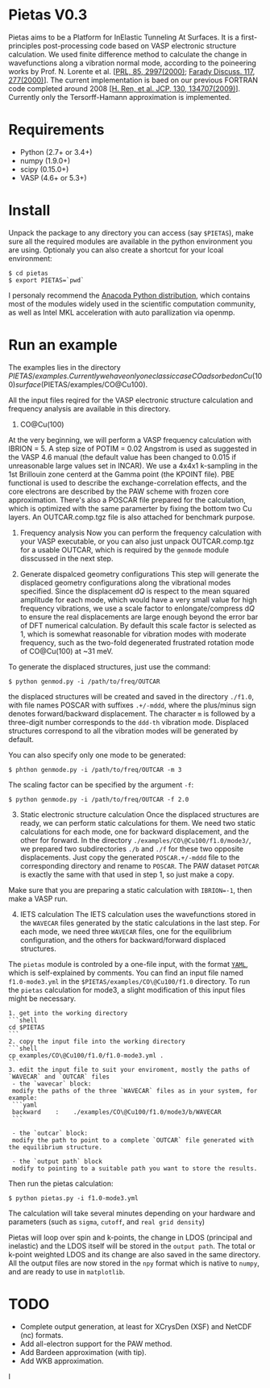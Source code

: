 # Pietas V0.3
Pietas aims to be a Platform for InElastic Tunneling At Surfaces. It is a first-principles post-processing code based on VASP electronic structure calculation. We used finite difference method to calculate the change in wavefunctions along a vibration normal mode, according to the poineering works by Prof. N. Lorente et al. [[PRL, 85, 2997(2000)](http://journals.aps.org/prl/abstract/10.1103/PhysRevLett.85.2997); [Farady Discuss. 117, 277(2000)](http://pubs.rsc.org/en/content/articlelanding/2000/fd/b002826f)]. The current implementation is baed on our previous FORTRAN code completed around 2008 [[H. Ren, et al. JCP, 130, 134707(2009)](http://scitation.aip.org/content/aip/journal/jcp/130/13/10.1063/1.3106235)]. Currently only the Tersorff-Hamann approximation is implemented.

# Requirements
 * Python (2.7+ or 3.4+)
 * numpy (1.9.0+)
 * scipy (0.15.0+)
 * VASP (4.6+ or 5.3+)
 
# Install
Unpack the package to any directory you can access (say `$PIETAS`), make sure all the required modules are available in the python environment you are using.
Optionaly you can also create a shortcut for your lcoal environment:
```shell
$ cd pietas
$ export PIETAS=`pwd`
```

I personaly recommend the [Anacoda Python distribution](http://www.continuum.io), which contains most of the modules widely used in the scientific computation community, as well as Intel MKL acceleration with auto parallization via openmp.

# Run an example
The examples lies in the directory $PIETAS/examples. Currently we have only one classic case CO adsorbed on Cu(100) surface ($PIETAS/examples/CO\@Cu100).

All the input files reqired for the VASP electronic structure calculation and frequency analysis are available in this directory.

1. CO@Cu(100)

At the very beginning, we will perform a VASP frequency calculation with IBRION = 5. A step size of POTIM = 0.02 Angstrom is used as suggested in the VASP 4.6 manual (the default value has been changed to 0.015 if unreasonable large values set in INCAR). We use a 4x4x1 k-sampling in the 1st Brillouin zone centerd at the Gamma point (the KPOINT file). PBE functional is used to describe the exchange-correlation effects, and the core electrons are described by the PAW scheme with frozen core approximation. There's also a POSCAR file prepared for the calculation, which is optimized with the same paramerter by fixing the bottom two Cu layers. An OUTCAR.comp.tgz file is also attached for benchmark purpose.

  1. Frequency analysis
  Now you can perform the frequency calculation with your VASP executable, or you can also just unpack OUTCAR.comp.tgz for a usable OUTCAR, which is required by the `genmode` module disscussed in the next step.

  2. Generate dispalced geometry configurations
  This step will generate the displaced geometry configurations along the vibrational modes specified. Since the displacement d*Q* is respect to the mean squared amplitude for each mode, which would have a very small value for high frequency vibrations, we use a scale factor to enlongate/compress d*Q* to ensure the real displacements are large enough beyond the error bar of DFT numerical calculation. By default this scale factor is selected as 1, which is somewhat reasonable for vibration modes with moderate frequency, such as the two-fold degenerated frustrated rotation mode of CO@Cu(100) at ~31 meV.
  
  To generate the displaced structures, just use the command:
  ```shell
  $ python genmod.py -i /path/to/freq/OUTCAR
  ```
  the displaced structures will be created and saved in the directory `./f1.0`, with file names POSCAR with suffixes `.+/-mddd`, where the plus/minus sign denotes forward/backward displacement. The character `m` is followed by a three-digit number corresponds to the `ddd-th` vibration mode. Displaced structures correspond to all the vibration modes will be generated by default.
  
  You can also specify only one mode to be generated:
  ```shell
  $ phthon genmode.py -i /path/to/freq/OUTCAR -m 3
  ```
  
  The scaling factor can be specified by the argument `-f`:
  ```shell
  $ python genmode.py -i /path/to/freq/OUTCAR -f 2.0
  ```
  
  3. Static electronic structure calculation
  Once the displaced structures are ready, we can perform static calculations for them. We need two static calculations for each mode, one for backward displacement, and the other for forward. In the directory `./examples/CO\@Cu100/f1.0/mode3/`, we prepared two subdirectories `./b` and `./f` for these two opposite displacements. Just copy the generated `POSCAR.+/-mddd` file to the corresponding directory and rename to `POSCAR`. The PAW dataset `POTCAR` is exactly the same with that used in step 1, so just make a copy.
  
  Make sure that you are preparing a static calculation with `IBRION=-1`, then make a VASP run.
  
  4. IETS calculation
  The IETS calculation uses the wavefunctions stored in the `WAVECAR` files generated by the static calculations in the last step. For each mode, we need three `WAVECAR` files, one for the equilibrium configuration, and the others for backward/forward displaced structures.
  
  The `pietas` module is controled by a one-file input, with the format [`YAML`](http://yaml.org), which is self-explained by comments. You can find an input file named `f1.0-mode3.yml` in the `$PIETAS/examples/CO\@Cu100/f1.0` directory. To run the `pietas` calculation for mode3, a slight modification of this input files might be necessary. 

    1. get into the working directory
    ```shell
    cd $PIETAS
    ```
    2. copy the input file into the working directory
    ```shell
    cp examples/CO\@Cu100/f1.0/f1.0-mode3.yml .
    ```
    3. edit the input file to suit your enviroment, mostly the paths of `WAVECAR` and `OUTCAR` files
     - the `wavecar` block:
     modify the paths of the three `WAVECAR` files as in your system, for example:
     ```yaml
     backward    :    ./examples/CO\@Cu100/f1.0/mode3/b/WAVECAR
     ```
     
     - the `outcar` block:
     modify the path to point to a complete `OUTCAR` file generated with the equilibrium structure.
     
     - the `output path` block
     modify to pointing to a suitable path you want to store the results.
     
  Then run the pietas calculation:
  ```shell
  $ python pietas.py -i f1.0-mode3.yml
  ```
  
  The calculation will take several minutes depending on your hardware and parameters (such as `sigma`, `cutoff`, and `real grid density`)
  
  Pietas will loop over spin and k-points, the change in LDOS (principal and inelastic) and the LDOS itself will be stored in the `output path`. The total or k-point weighted LDOS and its change are also saved in the same directory. All the output files are now stored in the `npy` format which is native to `numpy`, and are ready to use in `matplotlib`.
  
  
# TODO
 - Complete output generation, at least for XCrysDen (XSF) and NetCDF (nc) formats.
 - Add all-electron support for the PAW method.
 - Add Bardeen approximation (with tip).
 - Add WKB approximation.
  



I


